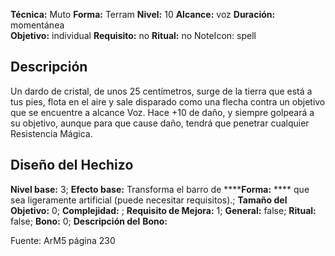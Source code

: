 
**Técnica:** Muto
**Forma:** Terram
**Nivel:** 10
**Alcance:** voz 
**Duración:** momentánea  
**Objetivo:** individual
**Requisito:** no
**Ritual:** no
NoteIcon: spell




## Descripción 
<p>Un dardo de cristal, de unos 25 centímetros, surge de la tierra que está a tus pies, flota en el aire y sale disparado como una flecha contra un objetivo que se encuentre a alcance Voz. Hace +10 de daño, y siempre golpeará a su objetivo, aunque para que cause daño, tendrá que penetrar cualquier Resistencia Mágica.</p>

## Diseño del Hechizo 

**Nivel base:** 3; **Efecto base:** Transforma el barro de ******Forma:** **** que sea ligeramente artificial (puede necesitar requisitos).;  **Tamaño del **Objetivo:**** 0; **Complejidad:** ; **Requisito de Mejora:** 1; **General:** false; **Ritual:** false; **Bono:** 0; **Descripción del** **Bono:** 

Fuente: ArM5 página 230
